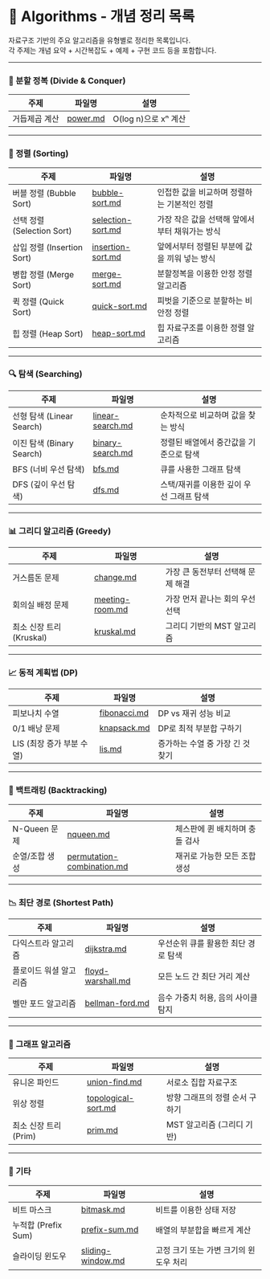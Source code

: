 # 🧠 Algorithms - 개념 정리 목록

자료구조 기반의 주요 알고리즘을 유형별로 정리한 목록입니다.  
각 주제는 개념 요약 + 시간복잡도 + 예제 + 구현 코드 등을 포함합니다.

---

### 📐 분할 정복 (Divide & Conquer)
| 주제 | 파일명 | 설명 |
|------|--------|------|
| 거듭제곱 계산 | [power.md](./notes/power.md) | O(log n)으로 xⁿ 계산 |

---

### 🔢 정렬 (Sorting)
| 주제 | 파일명 | 설명 |
|------|--------|------|
| 버블 정렬 (Bubble Sort) | [bubble-sort.md](./notes/bubble-sort.md) | 인접한 값을 비교하며 정렬하는 기본적인 정렬 |
| 선택 정렬 (Selection Sort) | [selection-sort.md](./notes/selection-sort.md) | 가장 작은 값을 선택해 앞에서부터 채워가는 방식 |
| 삽입 정렬 (Insertion Sort) | [insertion-sort.md](./notes/insertion-sort.md) | 앞에서부터 정렬된 부분에 값을 끼워 넣는 방식 |
| 병합 정렬 (Merge Sort) | [merge-sort.md](./notes/merge-sort.md) | 분할정복을 이용한 안정 정렬 알고리즘 |
| 퀵 정렬 (Quick Sort) | [quick-sort.md](./notes/quick-sort.md) | 피벗을 기준으로 분할하는 비안정 정렬 |
| 힙 정렬 (Heap Sort) | [heap-sort.md](./notes/heap-sort.md) | 힙 자료구조를 이용한 정렬 알고리즘 |

---

### 🔍 탐색 (Searching)
| 주제 | 파일명 | 설명 |
|------|--------|------|
| 선형 탐색 (Linear Search) | [linear-search.md](./notes/linear-search.md) | 순차적으로 비교하며 값을 찾는 방식 |
| 이진 탐색 (Binary Search) | [binary-search.md](./notes/binary-search.md) | 정렬된 배열에서 중간값을 기준으로 탐색 |
| BFS (너비 우선 탐색) | [bfs.md](./notes/bfs.md) | 큐를 사용한 그래프 탐색 |
| DFS (깊이 우선 탐색) | [dfs.md](./notes/dfs.md) | 스택/재귀를 이용한 깊이 우선 그래프 탐색 |

---

### 📊 그리디 알고리즘 (Greedy)
| 주제 | 파일명 | 설명 |
|------|--------|------|
| 거스름돈 문제 | [change.md](./notes/change.md) | 가장 큰 동전부터 선택해 문제 해결 |
| 회의실 배정 문제 | [meeting-room.md](./notes/meeting-room.md) | 가장 먼저 끝나는 회의 우선 선택 |
| 최소 신장 트리 (Kruskal) | [kruskal.md](./notes/kruskal.md) | 그리디 기반의 MST 알고리즘 |

---

### 📈 동적 계획법 (DP)
| 주제 | 파일명 | 설명 |
|------|--------|------|
| 피보나치 수열 | [fibonacci.md](./notes/fibonacci.md) | DP vs 재귀 성능 비교 |
| 0/1 배낭 문제 | [knapsack.md](./notes/knapsack.md) | DP로 최적 부분합 구하기 |
| LIS (최장 증가 부분 수열) | [lis.md](./notes/lis.md) | 증가하는 수열 중 가장 긴 것 찾기 |

---

### 🔁 백트래킹 (Backtracking)
| 주제 | 파일명 | 설명 |
|------|--------|------|
| N-Queen 문제 | [nqueen.md](./notes/nqueen.md) | 체스판에 퀸 배치하며 충돌 검사 |
| 순열/조합 생성 | [permutation-combination.md](./notes/permutation-combination.md) | 재귀로 가능한 모든 조합 생성 |

---

### 📉 최단 경로 (Shortest Path)
| 주제 | 파일명 | 설명 |
|------|--------|------|
| 다익스트라 알고리즘 | [dijkstra.md](./notes/dijkstra.md) | 우선순위 큐를 활용한 최단 경로 탐색 |
| 플로이드 워셜 알고리즘 | [floyd-warshall.md](./notes/floyd-warshall.md) | 모든 노드 간 최단 거리 계산 |
| 벨만 포드 알고리즘 | [bellman-ford.md](./notes/bellman-ford.md) | 음수 가중치 허용, 음의 사이클 탐지 |

---

### 🌉 그래프 알고리즘
| 주제 | 파일명 | 설명 |
|------|--------|------|
| 유니온 파인드 | [union-find.md](./notes/union-find.md) | 서로소 집합 자료구조 |
| 위상 정렬 | [topological-sort.md](./notes/topological-sort.md) | 방향 그래프의 정렬 순서 구하기 |
| 최소 신장 트리 (Prim) | [prim.md](./notes/prim.md) | MST 알고리즘 (그리디 기반) |

---

### 🎲 기타
| 주제 | 파일명 | 설명 |
|------|--------|------|
| 비트 마스크 | [bitmask.md](./notes/bitmask.md) | 비트를 이용한 상태 저장 |
| 누적합 (Prefix Sum) | [prefix-sum.md](./notes/prefix-sum.md) | 배열의 부분합을 빠르게 계산 |
| 슬라이딩 윈도우 | [sliding-window.md](./notes/sliding-window.md) | 고정 크기 또는 가변 크기의 윈도우 처리 |
